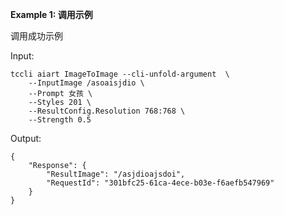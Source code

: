 **Example 1: 调用示例**

调用成功示例

Input: 

```
tccli aiart ImageToImage --cli-unfold-argument  \
    --InputImage /asoaisjdio \
    --Prompt 女孩 \
    --Styles 201 \
    --ResultConfig.Resolution 768:768 \
    --Strength 0.5
```

Output: 
```
{
    "Response": {
        "ResultImage": "/asjdioajsdoi",
        "RequestId": "301bfc25-61ca-4ece-b03e-f6aefb547969"
    }
}
```

